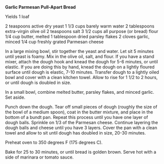 **Garlic Parmesan Pull-Apart Bread**

Yields 1 loaf

2 teaspoons active dry yeast
1 1/3 cups barely warm water
2 tablespoons extra-virgin olive oil
2 teaspoons salt
3 1/2 cups all purpose (or bread) flour
1/4 cup butter, melted
1 tablespoon dried parsley flakes
2 cloves garlic, minced
1/4 cup freshly grated Parmesan cheese

In a large mixing bowl, stir together the yeast and water. Let sit 5 minutes until yeast is foamy. Mix in the olive oil, salt, and flour. If you have a stand mixer, attach the dough hook and knead the dough for 5-6 minutes, or until elastic. If you are doing this by hand, knead the dough on a lightly floured surface until dough is elastic, 7-10 minutes. Transfer dough to a lightly oiled bowl and cover with a clean kitchen towel. Allow to rise for 1 1/2 to 2 hours, or until dough is doubled in size.

In a small bowl, combine melted butter, parsley flakes, and minced garlic. Set aside.

Punch down the dough. Tear off small pieces of dough (roughly the size of the bowl of a medium spoon), coat in the butter mixture, and place in the bottom of a bundt pan. Repeat this process until you have one layer of dough balls. Sprinkle on 1/3 of the Parmesan cheese. Continue layering the dough balls and cheese until you have 3 layers. Cover the pan with a clean towel and allow to sit until dough has doubled in size, 20-30 minutes.

Preheat oven to 350 degrees F (175 degrees C).

Bake for 25 to 30 minutes, or until bread is golden brown. Serve hot with a side of marinara or tomato sauce.